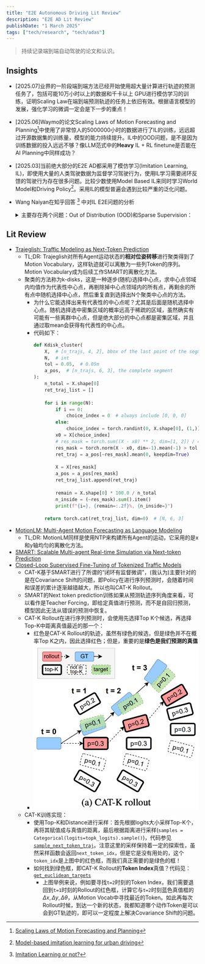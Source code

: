 ```yaml
---
title: "E2E Autonomous Driving Lit Review"
description: "E2E AD Lit Review"
publishDate: "1 March 2025"
tags: ["tech/research", "tech/adas"]
---
```


> 持续记录端到端自动驾驶的论文和认识。

## Insights
- [2025.07]业界的一阶段端到端方法已经开始使用超大量计算进行轨迹的预测任务了，包括可能10万小时以上的数据和千卡以上 GPU进行模仿学习的训练，证明Scaling Law在端到端预测轨迹的任务上依旧有效。根据语言模型的发展，强化学习的微调一定会是下一步的重点！
- [2025.06]Waymo的论文Scaling Laws of Motion Forecasting and Planning[^3]中使用了非常惊人的5000000小时的数据进行了IL的训练，远远超过开源数据集的训练量，模型的能力持续提升。IL中的OOD问题，是不是因为训练数据的投入远远不够？像LLM范式中的**Heavy** IL + RL finetune是否能在AI Planning中同样成功？
- [2025.03]当前绝大部分的E2E AD都采用了模仿学习(Imitation Learning, IL)，即使用大量的人类驾驶数据为监督学习驾驶行为，使用IL学习需要闭环反馈的驾驶行为存在很多问题。比较少数使用Model Based IL来同时学习World Model和Driving Policy[^1]。采用IL的模型普遍会遇到比较严重的泛化问题。
- Wang Naiyan在知乎回答 [^2] 中对IL E2E问题的分析 
    <details>
    <summary>主要存在两个问题：Out of Distribution (OOD)和Sparse Supervision：</summary>

    1. Out of Distribution (OOD)：这个问题很早就熟悉，即驾驶策略的泛化性问题：“由于时序的累计，误差由于修正不及时可能会导致最后巨大的偏差，也就是会让系统进入到一个训练数据中不常见的state，也就是所谓的compounding error问题”。
    
        为了缓解这个问题，一个直观的做法是对数据做augmentation，这也是目前端到端方法训练中常用的trick。但是这不能从根本上解决这样的问题，理论完善的方法，类似于DAgger这种需要在线access expert的方法在自动驾驶场景中又无法低成本实现。更为重要的是，由于$p(a \vert s)$的高度多峰性，为了能学习到，数据采集中不仅仅要覆盖到罕见的state，还要覆盖到这样state下的每一个峰值，这使得本来就很难的采集变得雪上加霜。
        
        一个常见的办法是**结合RL和IL**，也就是说会设计一些reward或者cost，让系统在这样的情况下回归到in distribution的状态。

    2. Sparse Supervision: 可以区分IL和RL的奖励稀疏问题。IL中："监督稀疏性主要来源于问题本身是一个非常高维到低维的映射，然后监督信息的信息量明显不足，即只提供一个正样本作为监督。在端到端自动驾驶中，输入往往是一个多帧多视角的视频序列，输出只有一条轨迹（往往使用一个十几维的参数化形式）。这使得数据利用效率非常之低。"
        
        在RL中：“稀疏监督的问题在于，虽然我们可以设计种类繁多的reward，但是reward往往只会在terminal state上给出，我们需要漫长的propagation的过程，才能使这样监督信息传递到其他的state中去。这个问题被讨论的非常多，就不再赘述。比如，在自动驾驶中，我们往往会根据horizon内轨迹的碰撞设计cost，但是我们希望的驾驶行为是在进入到这样的危险状况之前，就采取防御性驾驶行为规避进入到这样状态的可能性。”

        如何把稀疏的奖励信号变得Dense？
       - “一个常见的思路是针对任务手工设计dense reward”。但是这个思路其实很难。
       - 另外一个思路是通过大模型将世界常识注入到IL中，来解释为什么expert会采用这样的一个action。也就是通过大模型将demonstration拆解并提供更多的监督。”
    </details>

[^1]: [Model-based imitation learning for urban driving](https://arxiv.org/abs/2210.07729)
[^2]: [Imitation Learning or not?](https://zhuanlan.zhihu.com/p/721582016?utm_id=0)
[^3]: [Scaling Laws of Motion Forecasting and Planning](https://arxiv.org/pdf/2506.08228)

## Lit Review

- [Trajeglish: Traffic Modeling as Next-Token Prediction](https://arxiv.org/abs/2312.04535)
  - TL;DR: Trajeglish对所有Agent运动状态的**相对位姿转移**进行聚类得到了Motion Vocabulary，这样轨迹就可以离散为一些列Token的序列。Motion Vocabulary成为后续工作SMART的离散化方法。
  - 聚类的方法称为k-disks，这是一种逐步(随机)选择中心点，求中心点邻域内均值作为代表性中心点，再剔除掉中心点领域内的所有点，再剩余的所有点中随机选择中心点，然后重复直到选择出N个聚类中心点的方法。
    - 为什么它能选择出来有代表性的中心点呢？尤其是后面是随机选择中心点。随机选择选中密集区域的概率远高于稀疏的区域，虽然确实有可能有一些离群中心点，但是绝大部分的中心点都是密集区域，并且通过取mean会获得有代表性的中心点。
    - 代码如下：
      ```python
      def Kdisk_cluster(
          X,  # [n_trajs, 4, 2], bbox of the last point of the segment which is a_pos
          N,  # int
          tol = 0.05,  # 0.05m
          a_pos,  # [n_trajs, 6, 3], the complete segment
      ):
          n_total = X.shape[0]
          ret_traj_list = []

          for i in range(N):
              if i == 0:
                  choice_index = 0  # always include [0, 0, 0]
              else:
                  choice_index = torch.randint(0, X.shape[0], (1,)).item()
              x0 = X[choice_index]
              # res_mask = torch.sum((X - x0) ** 2, dim=[1, 2]) / 4.0 > (tol**2)
              res_mask = torch.norm(X - x0, dim=-1).mean(-1) > tol
              ret_traj = a_pos[~res_mask].mean(0, keepdim=True)

              X = X[res_mask]
              a_pos = a_pos[res_mask]
              ret_traj_list.append(ret_traj)

              remain = X.shape[0] * 100.0 / n_total
              n_inside = (~res_mask).sum().item()
              print(f"{i=}, {remain=:.2f}%, {n_inside=}")

          return torch.cat(ret_traj_list, dim=0)  # [N, 6, 3]
      ```
- [MotionLM: Multi-Agent Motion Forecasting as Language Modeling](https://arxiv.org/abs/2309.16534)
  - TL;DR: MotionLM同样是使用NTP来构建所有Agent的运动，它采用的是x和y轴均匀的离散化方法。
- [SMART: Scalable Multi-agent Real-time Simulation via Next-token Prediction](https://arxiv.org/abs/2405.15677)
- [Closed-Loop Supervised Fine-Tuning of Tokenized Traffic Models](https://arxiv.org/abs/2412.05334)
  - CAT-K基于SMART进行了所谓的“闭环有监督微调”，(我认为)主要针对的是在Covariance Shift的问题，即Policy在进行序列预测时，会随着时间和误差的累计逐渐越错越大，所以也叫CAT-K Rollout。
  - SMART的Next token prediction训练如果从预测轨迹序列角度来看，可以看作是Teacher Forcing，即给定真值进行预测，而不是自回归预测，模型因此无法从错误的预测中恢复。
  - CAT-K Rollout在进行序列预测时，会使用先选择Top K个候选，再选择Top-K中距离真值最近的那一个：
    - 红色是CAT-K Rollout的轨迹，虽然有绿色的候选，但是绿色并不在概率Top K之内，因此选择红色；但是，重要的是**绿色是我们预测的真值**
    - ![cat-k rollout](./figs/catk.png)
  - CAT-K训练实现：
    - 使用Top-K和Distance进行采样：首先根据logits大小采样Top-K个，再将其赋值成与真值的距离，最后根据距离进行采样(`samples = Categorical(logits=topk_logits).sample()`)，代码参见[`sample_next_token_traj`](https://github.com/NVlabs/catk/blob/d23886761fc5b5628c5973148c40284452745745/src/smart/utils/rollout.py#L105C5-L105C27)。注意这里的采样保持着一定的探索性，虽然采样函数会返回`next_token_idx`，但是它是没有用处的，这个`token_idx`是上图中的红色框，而我们真正需要的是绿色的框！
    - 如何找到绿色框，即CAT-K Rollout的**Token Index**真值？代码见：[`get_euclidean_targets`](https://github.com/NVlabs/catk/blob/d23886761fc5b5628c5973148c40284452745745/src/smart/metrics/utils.py#L50)
      - 上图举例来说，例如要寻找`t=2`时刻的Token Index，我们需要退回到`t=1`时刻的Rollout的红色框，计算它与`t=2`时刻蓝色真值框的$\Delta x, \Delta y, \Delta \theta$，从Motion Vocab中寻找最近的Token。如此再每次Rollout时候，到达一个新的状态，我都知道哪个动作Token是可以会到GT轨迹的，即可以一定程度上解决Covariance Shift的问题。
